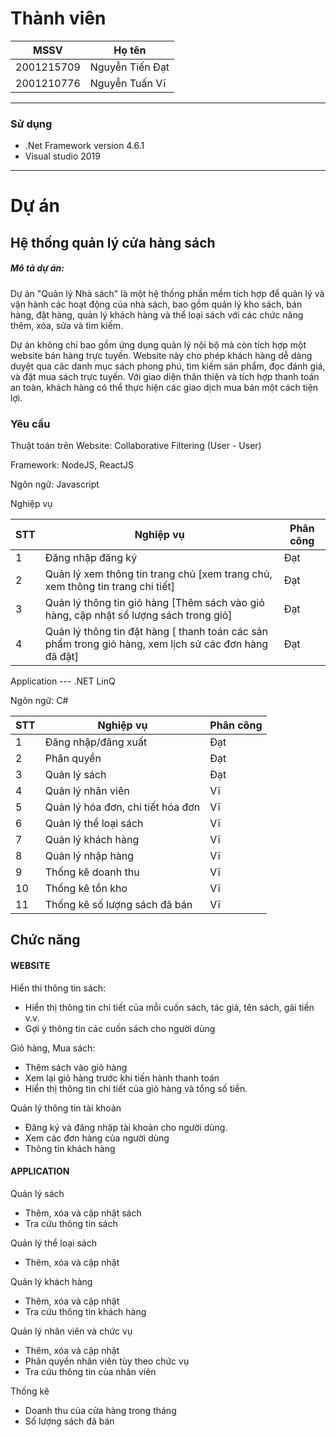 # Thành viên
| MSSV | Họ tên  |
|----------------|--------------------|
|  2001215709  |  Nguyễn Tiến Đạt  |
|  2001210776  |  Nguyễn Tuấn Vĩ  |
-----------------------------------------------
### Sử dụng 
 - .Net Framework version 4.6.1
 - Visual studio 2019
-----------------------------------------------
# Dự án

## Hệ thống quản lý cửa hàng sách

<h5>Mô tả dự án: </h5>
<p>Dự án "Quản lý Nhà sách" là một hệ thống phần mềm tích hợp để quản lý và vận hành các hoạt động của nhà sách, bao gồm quản lý kho sách, bán hàng, đặt hàng, quản lý khách hàng và thể loại sách với các chức năng thêm, xóa, sửa và tìm kiếm.</p>
<p>Dự án không chỉ bao gồm ứng dụng quản lý nội bộ mà còn tích hợp một website bán hàng trực tuyến. Website này cho phép khách hàng dễ dàng duyệt qua các danh mục sách phong phú, tìm kiếm sản phẩm, đọc đánh giá, và đặt mua sách trực tuyến. Với giao diện thân thiện và tích hợp thanh toán an toàn, khách hàng có thể thực hiện các giao dịch mua bán một cách tiện lợi.</p>

### Yêu cầu 
<p> Thuật toán trên Website: Collaborative Filtering (User - User)  </p>
<p>Framework: NodeJS, ReactJS</p>
<p>Ngôn ngữ: Javascript</p>
<p>Nghiệp vụ</p>

| STT | Nghiệp vụ | Phân công  |
|----------------|--------------------|--------------------|
|  1  |  Đăng nhập đăng ký |  Đạt |
|  2  |  Quản lý xem thông tin trang chủ [xem trang chủ, xem thông tin trang chi tiết] |   Đạt  |
|  3  |  Quản lý thông tin giỏ hàng [Thêm sách vào giỏ hàng, cập nhật số lượng sách trong giỏ] |  Đạt  |
|  4  |  Quản lý thông tin đặt hàng [ thanh toán các sản phẩm trong giỏ hàng, xem lịch sử các đơn hàng đã đặt] |  Đạt  |

<p>Application --- .NET LinQ</p>
<p>Ngôn ngữ: C# </p>

| STT | Nghiệp vụ | Phân công  |
|----------------|--------------------|--------------------|
|  1  |  Đăng nhập/đăng xuất |  Đạt  |
|  2  |  Phân quyền  |  Đạt |
|  3  |  Quản lý sách   |   Đạt  |
|  4  |  Quản lý nhân viên   |   Vĩ  |
|  5  |  Quản lý hóa đơn, chi tiết hóa đơn   |   Vĩ  |
|  6  |  Quản lý thể loại sách   |   Vĩ  |
|  7  |  Quản lý khách hàng   |   Vĩ  |
|  8  |  Quản lý nhập hàng   |   Vĩ  |
|  9  |  Thống kê doanh thu|   Vĩ  |
|  10 |  Thống kê tồn kho|   Vĩ  |
|  11 |  Thống kê số lượng sách đã bán|   Vĩ  |

## Chức năng
#### WEBSITE
<p>Hiển thi thông tin sách:</p>
<ul>
  <li>Hiển thị thông tin chi tiết của mỗi cuốn sách, tác giả, tên sách, gái tiền v.v.</li>
  <li>Gợi ý thông tin các cuốn sách cho người dùng</li>
</ul>
<p>
  Giỏ hàng, Mua sách:
</p>
<ul>
  <li>Thêm sách vào giỏ hàng </li>
  <li>Xem lại giỏ hàng trước khi tiến hành thanh toán</li>
	<li>Hiển thị thông tin chi tiết của giỏ hàng và tổng số tiền.</li>
</ul>
<p>
 Quản lý thông tin tài khoản 
</p>
<ul>
  <li>
   Đăng ký và đăng nhập tài khoản cho người dùng.
  </li>
  <li>Xem các đơn hàng của người dùng</li>
  <li>Thông tin khách hàng</li>
</ul>

#### APPLICATION
<p>
  Quản lý sách
</p>
<ul>
  <li>Thêm, xóa và cập nhật sách</li>
  <li>Tra cứu thông tin sách</li>
</ul>
<p>
  Quản lý thể loại sách
</p>
  <ul>
  <li>Thêm, xóa và cập nhật </li>
  </ul>
<p>
  Quản lý khách hàng
</p>
<ul>
  <li>Thêm, xóa và cập nhật </li>
  <li>Tra cứu thông tin khách hàng</li>
</ul>
<p>
Quản lý nhân viên và chức vụ
</p>
<ul>
<li>Thêm, xóa và cập nhật </li>
<li>Phân quyền nhân viên tùy theo chức vụ</li>
<li>Tra cứu thông tin của nhân viên </li></li>
</ul>
<p>
Thống kê
</p>
<ul>
  <li>Doanh thu của cửa hàng trong tháng</li>
  <li>Số lượng sách đã bán</li></li>
</ul>

